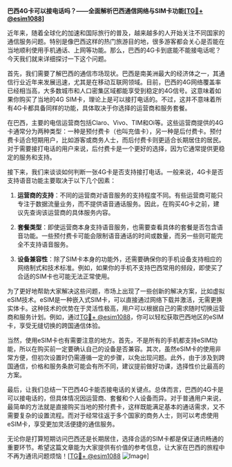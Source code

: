 **巴西4G卡可以接电话吗？——全面解析巴西通信网络与SIM卡功能[[TG💪+ @esim1088](https://t.me/s/esim1088)]**

近年来，随着全球化的加速和国际旅行的普及，越来越多的人开始关注不同国家的通信服务问题。特别是像巴西这样的热门旅游目的地，很多游客都会关心是否能在当地顺利使用手机通话、上网等功能。那么，巴西的4G卡到底能不能接电话呢？今天我们就来详细探讨一下这个问题。

首先，我们需要了解巴西的通信市场现状。巴西是南美洲最大的经济体之一，其通信行业近年来发展迅速，尤其是在移动互联网领域。目前，巴西的4G网络覆盖率已经相当高，大多数城市和人口密集区域都能享受到稳定的4G信号。这意味着如果你购买了当地的4G SIM卡，理论上是可以接打电话的。不过，这并不意味着所有4G卡都具备同样的功能，具体取决于你选择的运营商和服务套餐。

在巴西，主要的电信运营商包括Claro、Vivo、TIM和Oi等。这些运营商提供的4G卡通常分为两种类型：一种是预付费卡（也叫充值卡），另一种是后付费卡。预付费卡适合短期用户，比如游客或商务人士，而后付费卡则更适合长期居住的居民。对于需要接打电话的用户来说，后付费卡是一个更好的选择，因为它通常提供更稳定的服务和支持。

接下来，我们来谈谈如何判断一张4G卡是否支持接打电话。一般来说，4G卡是否支持语音功能主要取决于以下几个因素：

1. **运营商的支持**：不同的运营商对语音服务的支持程度不同。有些运营商可能只专注于数据流量业务，而不提供语音通话服务。因此，在购买4G卡之前，建议先查询该运营商的具体服务内容。
   
2. **套餐类型**：即使运营商本身支持语音服务，也需要查看具体的套餐是否包含语音功能。一些预付费卡可能会限制语音通话的时间或数量，而另一些则可能完全不支持语音服务。

3. **设备兼容性**：除了SIM卡本身的功能外，还需要确保你的手机设备支持相应的网络制式和技术标准。例如，如果你的手机不支持巴西常用的频段，即使买了合适的SIM卡也可能无法正常使用。

为了更好地帮助大家解决这些问题，市场上出现了一些创新的解决方案，比如虚拟eSIM技术。eSIM是一种嵌入式SIM卡，可以直接通过网络下载并激活，无需更换实体卡。这种技术的优势在于灵活性极高，用户可以根据自己的需求随时切换运营商和服务计划。例如，通过[TG💪+ @esim1088](https://t.me/s/esim1088)，你可以轻松获取巴西地区的eSIM卡，享受无缝切换的跨国通信体验。

当然，使用eSIM卡也有需要注意的地方。首先，不是所有的手机都支持eSIM功能，所以在购买前一定要确认自己的设备是否兼容。其次，虽然eSIM卡的使用非常方便，但初次设置时仍需遵循一定的步骤，以免出现问题。此外，由于涉及到跨国通信，价格和服务条款可能会有所不同，建议提前做好功课，选择性价比最高的方案。

最后，让我们总结一下巴西4G卡能否接电话的关键点。总体而言，巴西的4G卡是可以接电话的，但具体情况因运营商、套餐和个人设备而异。对于普通用户来说，最简单的方法就是直接购买当地的预付费卡，这样既能满足基本的通话需求，又不需要复杂的设置流程。而对于经常往返于多个国家的商务人士，则可以考虑使用eSIM卡，享受更加灵活便捷的通信服务。

无论你是打算短期访问巴西还是长期居住，选择合适的SIM卡都是保证通讯畅通的重要环节。希望这篇文章能为大家提供有价值的参考信息，让大家在巴西的旅程中不再为通讯问题烦恼！[[TG💪+ @esim1088](https://t.me/s/esim1088) ![Image](https://i.postimg.cc/4NQfJmqS/Snipaste-2025-05-13-00-14-12.png)]